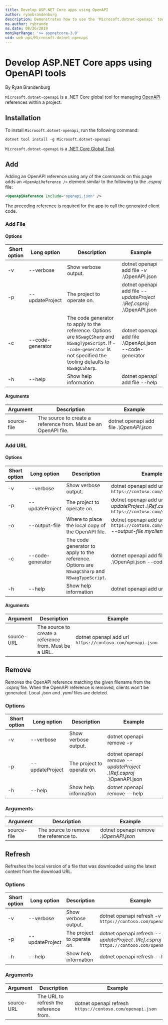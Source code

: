 ```yaml
---
title: Develop ASP.NET Core apps using OpenAPI
author: ryanbrandenburg
description: Demonstrates how to use the 'Microsoft.dotnet-openapi' tool to add references to OpenAPI files.
ms.author: rybrande
ms.date: 08/26/2019
monikerRange: '>= aspnetcore-3.0'
uid: web-api/Microsoft.dotnet-openapi
---
```

# Develop ASP.NET Core apps using OpenAPI tools

By Ryan Brandenburg

`Microsoft.dotnet-openapi` is a .NET Core global tool for managing [OpenAPI](https://github.com/OAI/OpenAPI-Specification) references within a project.

## Installation

To install `Microsoft.dotnet-openapi`, run the following command:

```console
dotnet tool install -g Microsoft.dotnet-openapi
```

`Microsoft.dotnet-openapi` is a [.NET Core Global Tool](/dotnet/core/tools/global-tools).

## Add

Adding an OpenAPI reference using any of the commands on this page adds an `<OpenApiReference />`  element similar to the following to the *.csproj* file:

```xml
<OpenApiReference Include="openapi.json" />
```

The preceding reference is required for the app to call the generated client code.

<!-- TODO: Restore after https://github.com/aspnet/AspNetCore/issues/12738
### Add Project

#### Options

| Short option | Long option | Description | Example |
|-------|------|-------|---------|
| -v|--verbose | Show verbose output. |dotnet openapi add project *-v* ../Ref/ProjRef.csproj |
| -p|--project | The project to operate on. |dotnet openapi add project *--project .\Ref.csproj* ../Ref/ProjRef.csproj |

#### Arguments

|  Argument  | Description | Example |
|-------------|-------------|---------|
| source-file | The source to create a reference from. Must be a project file. |dotnet openapi add project *../Ref/ProjRef.csproj* | -->

### Add File

#### Options

| Short option| Long option| Description | Example |
|-------|------|-------|---------|
| -v|--verbose | Show verbose output. |dotnet openapi add file *-v* .\OpenAPI.json |
| -p|--updateProject | The project to operate on. |dotnet openapi add file *--updateProject .\Ref.csproj* .\OpenAPI.json |
| -c|--code-generator| The code generator to apply to the reference. Options are `NSwagCSharp` and `NSwagTypeScript`. If `--code-generator` is not specified the tooling defaults to `NSwagCSharp`.|dotnet openapi add file .\OpenApi.json --code-generator
| -h|--help|Show help information|dotnet openapi add file --help|

#### Arguments

|  Argument  | Description | Example |
|-------------|-------------|---------|
| source-file | The source to create a reference from. Must be an OpenAPI file. |dotnet openapi add file *.\OpenAPI.json* |

### Add URL

#### Options

| Short option| Long option| Description | Example |
|-------|------|-------------|---------|
| -v|--verbose | Show verbose output. |dotnet openapi add url *-v* `https://contoso.com/openapi.json` |
| -p|--updateProject | The project to operate on. |dotnet openapi add url *--updateProject .\Ref.csproj* `https://contoso.com/openapi.json` |
| -o|--output-file | Where to place the local copy of the OpenAPI file. |dotnet openapi add url `https://contoso.com/openapi.json` *--output-file myclient.json* |
| -c|--code-generator| The code generator to apply to the reference. Options are `NSwagCSharp` and `NSwagTypeScript`. |dotnet openapi add file .\OpenApi.json --code-generator
| -h|--help|Show help information|dotnet openapi add url --help|

#### Arguments

|  Argument  | Description | Example |
|-------------|-------------|---------|
| source-URL | The source to create a reference from. Must be a URL. |dotnet openapi add url `https://contoso.com/openapi.json` |

## Remove

Removes the OpenAPI reference matching the given filename from the *.csproj* file. When the OpenAPI reference is removed, clients won't be generated. Local *.json* and *.yaml* files are deleted.

### Options

| Short option| Long option| Description| Example |
|-------|------|------------|---------|
| -v|--verbose | Show verbose output. |dotnet openapi remove *-v*|
| -p|--updateProject | The project to operate on. |dotnet openapi remove *--updateProject .\Ref.csproj* .\OpenAPI.json |
| -h|--help|Show help information|dotnet openapi remove --help|

### Arguments

|  Argument  | Description| Example |
| ------------|------------|---------|
| source-file | The source to remove the reference to. |dotnet openapi remove *.\OpenAPI.json* |

## Refresh

Refreshes the local version of a file that was downloaded using the latest content from the download URL.

### Options

| Short option| Long option| Description | Example |
|-------|------|-------------|---------|
| -v|--verbose | Show verbose output. | dotnet openapi refresh *-v* `https://contoso.com/openapi.json` |
| -p|--updateProject | The project to operate on. | dotnet openapi refresh *--updateProject .\Ref.csproj* `https://contoso.com/openapi.json` |
| -h|--help|Show help information|dotnet openapi refresh --help|

### Arguments

|  Argument  | Description | Example |
| ------------|-------------|---------|
| source-URL | The URL to refresh the reference from. | dotnet openapi refresh `https://contoso.com/openapi.json` |
